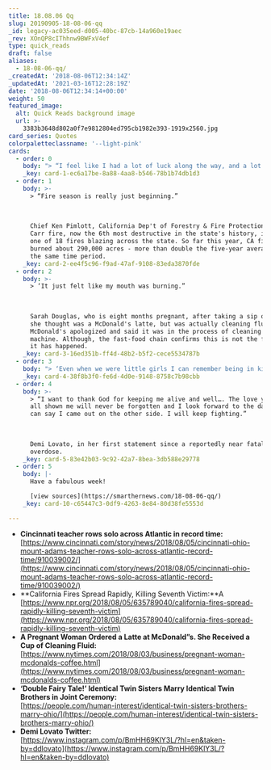 ```yaml
---
title: 18.08.06 Qq
slug: 20190905-18-08-06-qq
_id: legacy-ac035eed-d005-40bc-87cb-14a960e19aec
_rev: XOnQP8cIThhnw9BWFxV4ef
type: quick_reads
draft: false
aliases:
  - 18-08-06-qq/
_createdAt: '2018-08-06T12:34:14Z'
_updatedAt: '2021-03-16T12:28:19Z'
date: '2018-08-06T12:34:14+00:00'
weight: 50
featured_image:
  alt: Quick Reads background image
  url: >-
    3383b3648d802a0f7e9812804ed795cb1982e393-1919x2560.jpg
card_series: Quotes
colorpaletteclassname: '--light-pink'
cards:
  - order: 0
    body: "> “I feel like I had a lot of luck along the way, and a lot of help. Help from my friends, my family, the community a\x14 from some higher power, I don’t know.’  \n  \n  \n  \nBryce Carlson (37) on his 38-day, 6-hour & 49 minute solo row across the Atlantic Ocean. The high school science teacher is the first American to complete the 2,000-mile feat, according to the Ocean Rowing Society."
    _key: card-1-ec6a17be-8a88-4aa8-b546-78b1b74db1d3
  - order: 1
    body: >-
      > “Fire season is really just beginning.”  
        
        
        
      Chief Ken Pimlott, California Dep't of Forestry & Fire Protection. The
      Carr fire, now the 6th most destructive in the state's history, is only
      one of 18 fires blazing across the state. So far this year, CA fires have
      burned about 290,000 acres - more than double the five-year average during
      the same time period.
    _key: card-2-ee4f5c96-f9ad-47af-9108-83eda3870fde
  - order: 2
    body: >-
      > ‘It just felt like my mouth was burning.”  
        
        
        
      Sarah Douglas, who is eight months pregnant, after taking a sip of what
      she thought was a McDonald's latte, but was actually cleaning fluid.
      McDonald's apologized and said it was in the process of cleaning the
      machine. Although, the fast-food chain confirms this is not the first time
      it has happened.
    _key: card-3-16ed351b-ff4d-48b2-b5f2-cece5534787b
  - order: 3
    body: "> ‘Even when we were little girls I can remember being in kindergarten, knowing that that is what we saw for ourselves.’  \n  \n  \n  \nBriana Dean to PEOPLE. Briana and her identical twin sister, Brittany (32), married identical twin brothers, Josh & Jeremy Salyers (34), in a joint ceremony at the 2018 Twins Days Festival in Twinsburg, OHa\x14 where they met in 2017. The two newlywed couples plan on raising their families together."
    _key: card-4-38f8b3f0-fe6d-4d0e-9148-8758c7b98cbb
  - order: 4
    body: >-
      > “I want to thank God for keeping me alive and well…. The love you have
      all shown me will never be forgotten and I look forward to the day where I
      can say I came out on the other side. I will keep fighting.”  
        
        
        
      Demi Lovato, in her first statement since a reportedly near fatal drug
      overdose.
    _key: card-5-83e42b03-9c92-42a7-8bea-3db588e29778
  - order: 5
    body: |-
      Have a fabulous week!

      [view sources](https://smarthernews.com/18-08-06-qq/)
    _key: card-10-c65447c3-0df9-4263-8e84-80d38fe5553d

---
```

* **Cincinnati teacher rows solo across Atlantic in record time:**  
[https://www.cincinnati.com/story/news/2018/08/05/cincinnati-ohio-mount-adams-teacher-rows-solo-across-atlantic-record-time/910039002/](https://www.cincinnati.com/story/news/2018/08/05/cincinnati-ohio-mount-adams-teacher-rows-solo-across-atlantic-record-time/910039002/)
* **California Fires Spread Rapidly, Killing Seventh Victim:**A [https://www.npr.org/2018/08/05/635789040/california-fires-spread-rapidly-killing-seventh-victim](https://www.npr.org/2018/08/05/635789040/california-fires-spread-rapidly-killing-seventh-victim)
* **A Pregnant Woman Ordered a Latte at McDonald”s. She Received a Cup of Cleaning Fluid:**  
[https://www.nytimes.com/2018/08/03/business/pregnant-woman-mcdonalds-coffee.html](https://www.nytimes.com/2018/08/03/business/pregnant-woman-mcdonalds-coffee.html)
* **‘Double Fairy Tale!’ Identical Twin Sisters Marry Identical Twin Brothers in Joint Ceremony:**  
[https://people.com/human-interest/identical-twin-sisters-brothers-marry-ohio/](https://people.com/human-interest/identical-twin-sisters-brothers-marry-ohio/)
* **Demi Lovato Twitter:**  
[https://www.instagram.com/p/BmHH69KlY3L/?hl=en&taken-by=ddlovato](https://www.instagram.com/p/BmHH69KlY3L/?hl=en&taken-by=ddlovato)